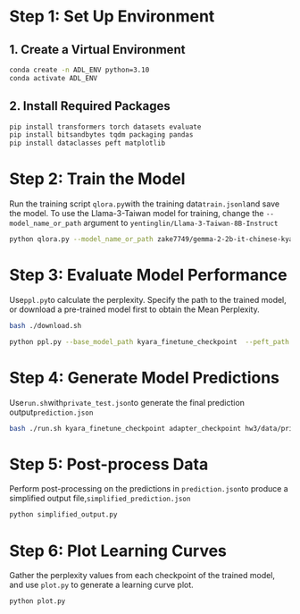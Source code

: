 # Step 1: Set Up Environment

## 1. Create a Virtual Environment
```bash
conda create -n ADL_ENV python=3.10
conda activate ADL_ENV
```
## 2. Install Required Packages
```bash
pip install transformers torch datasets evaluate
pip install bitsandbytes tqdm packaging pandas
pip install dataclasses peft matplotlib
```
# Step 2: Train the Model
Run the training script `qlora.py`with the training data`train.jsonl`and save the model. To use the Llama-3-Taiwan model for training, change the `--model_name_or_path` argument to `yentinglin/Llama-3-Taiwan-8B-Instruct`
```bash
python qlora.py --model_name_or_path zake7749/gemma-2-2b-it-chinese-kyara-dpo --dataset  hw3/data/train.json --do_train --do_eval --train_on_source False --output_dir ./output --max_train_samples 5000 --max_steps 300 --save_steps 30  --bf16
```

# Step 3: Evaluate Model Performance
Use`ppl.py`to calculate the perplexity. Specify the path to the trained model, or download a pre-trained model first to obtain the Mean Perplexity.

```bash
bash ./download.sh 
```

```bash
python ppl.py --base_model_path kyara_finetune_checkpoint  --peft_path adapter_checkpoint --test_data_path hw3/data/public_test.json
```

# Step 4: Generate Model Predictions
Use`run.sh`with`private_test.json`to generate the final prediction output`prediction.json`

```bash
bash ./run.sh kyara_finetune_checkpoint adapter_checkpoint hw3/data/private_test.json prediction.json
```

# Step 5: Post-process Data
Perform post-processing on the predictions in `prediction.json`to produce a simplified output file,`simplified_prediction.json`

```bash
python simplified_output.py
```

# Step 6: Plot Learning Curves
Gather the perplexity values from each checkpoint of the trained model, and use `plot.py` to generate a learning curve plot.

```bash
python plot.py
```

